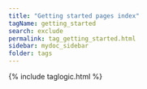 ```yaml
---
title: "Getting started pages index"
tagName: getting_started
search: exclude
permalink: tag_getting_started.html
sidebar: mydoc_sidebar
folder: tags
---
```

{% include taglogic.html %}

